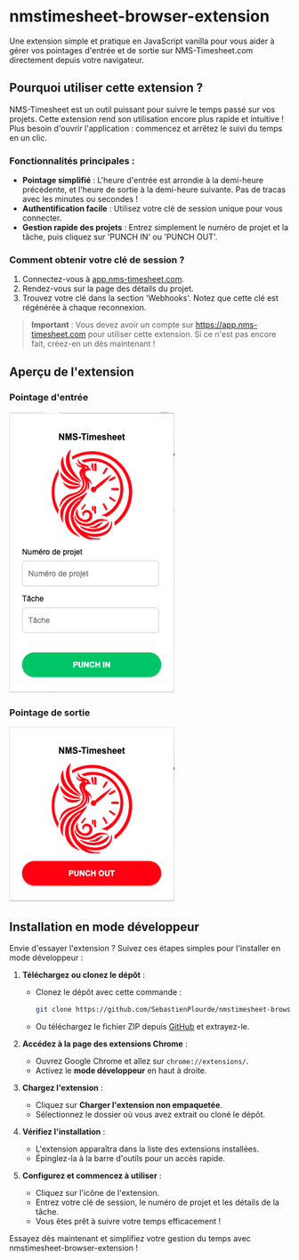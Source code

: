 # nmstimesheet-browser-extension
Une extension simple et pratique en JavaScript vanilla pour vous aider à gérer vos pointages d'entrée et de sortie sur NMS-Timesheet.com directement depuis votre navigateur.

## Pourquoi utiliser cette extension ?
NMS-Timesheet est un outil puissant pour suivre le temps passé sur vos projets. Cette extension rend son utilisation encore plus rapide et intuitive ! Plus besoin d'ouvrir l'application : commencez et arrêtez le suivi du temps en un clic.

### Fonctionnalités principales :
- **Pointage simplifié** : L'heure d'entrée est arrondie à la demi-heure précédente, et l'heure de sortie à la demi-heure suivante. Pas de tracas avec les minutes ou secondes !
- **Authentification facile** : Utilisez votre clé de session unique pour vous connecter.
- **Gestion rapide des projets** : Entrez simplement le numéro de projet et la tâche, puis cliquez sur 'PUNCH IN' ou 'PUNCH OUT'.

### Comment obtenir votre clé de session ?
1. Connectez-vous à [app.nms-timesheet.com](https://app.nms-timesheet.com).
2. Rendez-vous sur la page des détails du projet.
3. Trouvez votre clé dans la section 'Webhooks'. Notez que cette clé est régénérée à chaque reconnexion.

> **Important** : Vous devez avoir un compte sur https://app.nms-timesheet.com pour utiliser cette extension. Si ce n'est pas encore fait, créez-en un dès maintenant !

## Aperçu de l'extension
### Pointage d'entrée
![Punch IN](./Punch%20IN.png)

### Pointage de sortie
![Punch OUT](./Punch%20OUT.png)

## Installation en mode développeur

Envie d'essayer l'extension ? Suivez ces étapes simples pour l'installer en mode développeur :

1. **Téléchargez ou clonez le dépôt** :
	- Clonez le dépôt avec cette commande :
	  ```bash
	  git clone https://github.com/SebastienPlourde/nmstimesheet-browser-extension.git
	  ```
	- Ou téléchargez le fichier ZIP depuis [GitHub](https://github.com/SebastienPlourde/nmstimesheet-browser-extension) et extrayez-le.

2. **Accédez à la page des extensions Chrome** :
	- Ouvrez Google Chrome et allez sur `chrome://extensions/`.
	- Activez le **mode développeur** en haut à droite.

3. **Chargez l'extension** :
	- Cliquez sur **Charger l'extension non empaquetée**.
	- Sélectionnez le dossier où vous avez extrait ou cloné le dépôt.

4. **Vérifiez l'installation** :
	- L'extension apparaîtra dans la liste des extensions installées.
	- Épinglez-la à la barre d'outils pour un accès rapide.

5. **Configurez et commencez à utiliser** :
	- Cliquez sur l'icône de l'extension.
	- Entrez votre clé de session, le numéro de projet et les détails de la tâche.
	- Vous êtes prêt à suivre votre temps efficacement !

Essayez dès maintenant et simplifiez votre gestion du temps avec nmstimesheet-browser-extension !
